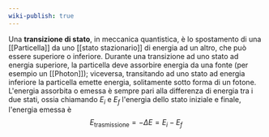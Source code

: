 ```yaml
---
wiki-publish: true
---
```

Una **transizione di stato**, in meccanica quantistica, è lo spostamento di una [[Particella]] da uno [[stato stazionario]] di energia ad un altro, che può essere superiore o inferiore. Durante una transizione ad uno stato ad energia superiore, la particella deve assorbire energia da una fonte (per esempio un [[Photon]]); viceversa, transitando ad uno stato ad energia inferiore la particella emette energia, solitamente sotto forma di un fotone. L'energia assorbita o emessa è sempre pari alla differenza di energia tra i due stati, ossia chiamando $E_{i}$ e $E_{f}$ l'energia dello stato iniziale e finale, l'energia emessa è
$$E_{\text{trasmissione}}=-\Delta E=E_{i}-E_{f}$$